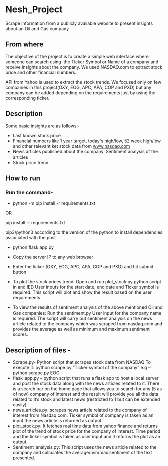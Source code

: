 # Nesh_Project
Scrape information from a publicly available website to present insights about an Oil and Gas company

## From where
The objective of the project is to create a simple web interface where someone can search using  the Ticker Symbol or Name of a company and receive insights about the company. We used NASDAQ.com to extract stock price and other financial numbers.

API from Yahoo is used to extract the stock trends. We focused only on few companies in this project(OXY, EOG, APC, APA, COP and PXD) but any company can be added depending on the requirements just by using the corresponding ticker.

## Description

 Some basic insights are as follows:-
 
 * Last known stock price
 * Financial numbers like 1 year target, today's high/low, 52 week high/low and other relevant ket stock data from www.nasdaq.com
 * News articles published about the company. Sentiment analysis of the articles 
 * Stock price trend 
 
## How to run

### Run the command- 

* python -m pip install -r requirements.txt 

 OR

 pip install -r requirements.txt

 pip3/python3 according to the version of the python to install dependencies associated with the post

* python flask app.py

* Copy the server IP to any web browser

* Enter the ticker (OXY, EOG, APC, APA, COP and PXD) and hit submit button
 
* To plot the stock prices trend:
Open and run plot_stock.py python script in and IED
User inputs for the start date, end date and Ticker symbol is required. 
This script will plot and show the result based on the user requirements.

* To view the results of sentiment analysis of the above mentioned Oil and Gas companies:
Run the sentiment.py 
User input for the company name is required.
The script will carry out sentiment analysis on the news article related to the company which 
was scraped from nasdaq.com and provides the average as well as minimum and maximum sentiment 
scores.

## Description of files -

* Scrape.py-
Python script that scrapes stock data from NASDAQ
To execute it: 
python scrape.py “Ticker symbol of the company”
e.g – python scrape.py EOG
* flask_app.py –
python script that runs a flask app to host a local server and post the stock data along with the news articles related to it. 
There is a search bar on the home page that allows you to search for any (5 as of now) company of interest and the result will provide you all the data related to it’s stock and latest news (restricted to 1 but can be extended easily)
* news_articles.py:
scrapes news article related to the company of interest from Nasdaq.com. Ticker symbol of company is taken as an input the news article is returned as output. 
* plot_stock.py:
It fetches real time data from yahoo finance and returns plot of the trend of stock price for the company of interest. Time period and the ticker symbol is taken as user input and it returns the plot as an output. 
* Sentiment_analysis.py:
This script uses the news article related to the company and calculates the average/min/max sentiment of the text presented. 

